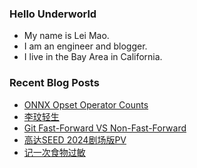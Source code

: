 ### Hello Underworld

- My name is Lei Mao.
- I am an engineer and blogger.
- I live in the Bay Area in California.


### Recent Blog Posts

<!-- BLOG-POST-LIST:START -->
- [ONNX Opset Operator Counts](https://leimao.github.io/blog/ONNX-Opset-Operator-Counts/)
- [李玟轻生](https://leimao.github.io/essay/%E6%9D%8E%E7%8E%9F%E8%BD%BB%E7%94%9F/)
- [Git Fast-Forward VS Non-Fast-Forward](https://leimao.github.io/blog/Git-Fast-Forward-VS-Non-Fast-Forward/)
- [高达SEED 2024剧场版PV](https://leimao.github.io/essay/Gundam-SEED-2024%E5%89%A7%E5%9C%BA%E7%89%88-PV/)
- [记一次食物过敏](https://leimao.github.io/essay/%E8%AE%B0%E4%B8%80%E6%AC%A1%E9%A3%9F%E7%89%A9%E8%BF%87%E6%95%8F/)
<!-- BLOG-POST-LIST:END -->

